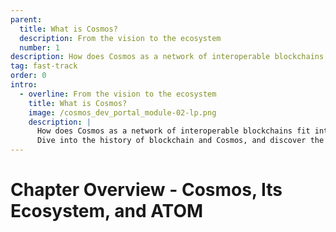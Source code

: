```yaml
---
parent:
  title: What is Cosmos?
  description: From the vision to the ecosystem
  number: 1
description: How does Cosmos as a network of interoperable blockchains fit into the overall development of blockchain technology?
tag: fast-track
order: 0
intro:
  - overline: From the vision to the ecosystem
    title: What is Cosmos?
    image: /cosmos_dev_portal_module-02-lp.png
    description: |
      How does Cosmos as a network of interoperable blockchains fit into the overall development of blockchain technology? <br/><br/>
      Dive into the history of blockchain and Cosmos, and discover the Cosmos ecosystem – It is a galaxy of wallets, services, tokens, and dApps. Then, get your first Cosmos Hub native token and find out how to stake your ATOM.
---
```


<ModuleLandingPage>

# Chapter Overview - Cosmos, Its Ecosystem, and ATOM

</ModuleLandingPage>